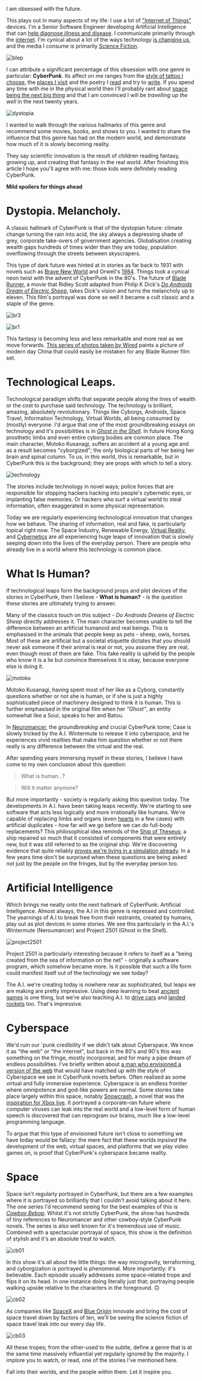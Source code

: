 I am obsessed with the future.

This plays out in many aspects of my life: I use a lot of ["Internet of Things"](https://twitter.com/phalt_/status/802552882444767232) devices. I'm a Senior Software Engineer developing Artificial Intelligence that can [help diagnose illness and disease](https://www.babylonhealth.com). I communicate primarily through the [internet](https://twitter.com/phalt_). I'm cynical about a lot of the ways technology [is changing us](https://twitter.com/phalt_/status/804649879242993664), and the media I consume is primarily [Science Fiction](https://www.goodreads.com/user/show/20223230-paul-hallett).

![blep](http://i.imgur.com/n0R5jln.gif)

I can attribute a significant percentage of this obsession with one genre in particular: **CyberPunk**. Its affect on me ranges from the [style of tattoo I choose](https://www.instagram.com/p/BOX2CoLhIgt/?taken-by=phalt_), the [places I visit](https://www.instagram.com/p/BN2F5szBa_B/) and the poetry I [read](https://www.instagram.com/p/BKIRdsFhSje/?taken-by=phalt_) and try to [write](http://phalt.co/jacked/). If you spend any time with me in the physical world then I'll probably rant about [space being the next big thing](https://www.flickr.com/photos/spacex/) and that I am convinced I will be _travelling up the well_ in the next twenty years.

![dystopia](http://i.imgur.com/IXheAug.gif)

I wanted to walk through the various hallmarks of this genre and recommend some movies, books, and shows to you. I wanted to share the influence that this genre has had on the modern world, and demonstrate how much of it is slowly becoming reality.

They say scientific innovation is the result of children reading fantasy, growing up, and creating that fantasy in the real world. After finishing this article I hope you'll agree with me: those kids were definitely reading CyberPunk.

**Mild spoilers for things ahead**

# Dystopia. Melancholy.

A classic hallmark of CyberPunk is that of the dystopian future: climate change turning the rain into acid, the sky always a depressing shade of grey, corporate take-overs of government agencies. Globalisation creating wealth gaps hundreds of times wider than they are today, population overflowing through the streets between skyscrapers.

This type of dark future was hinted at in stories as far back to 1931 with novels such as [Brave New World](https://en.wikipedia.org/wiki/Brave_New_World) and Orwell's [1984](https://en.wikipedia.org/wiki/Nineteen_Eighty-Four). Things took a cynical neon twist with the advent of CyberPunk in the 80's. The future of [Blade Runner](https://en.wikipedia.org/wiki/Blade_Runner), a movie that Ridley Scott adapted from Philip K Dick's _[Do Androids Dream of Electric Sheep]()_, takes Dick's vision and turns the melancholy up to eleven. This film's portrayal was done so well it became a cult classic and a staple of the genre.

![br3](http://i.imgur.com/xHpbwy8.gif)

![br1](http://i.imgur.com/gUdWY3g.gif)

This fantasy is becoming less and less remarkable and more real as we move forwards. [This series of photos taken by Wired](https://www.wired.com/2017/01/eerie-photos-take-chinas-neon-lit-alleyways/) paints a picture of modern day China that could easily be mistaken for any Blade Runner film set.

# Technological Leaps.

Technological paradigm shifts that separate people along the lines of wealth or the cost to purchase said technology. The technology is brilliant, amazing, absolutely revolutionary. Things like Cyborgs, Androids, Space Travel, Information Technology, Virtual Worlds, all being consumed by (mostly) everyone. I'd argue that one of the most groundbreaking essays on technology and it's possibilities is in *[Ghost in the Shell](https://en.wikipedia.org/wiki/Ghost_in_the_Shell)*. In future Hong Kong prosthetic limbs and even entire cyborg bodies are common place. The main character, Motoko Kusanagi, suffers an accident at a young age and as a result becomes "cyborgized"; the only biological parts of her being her brain and spinal column. To us, in this world, this is remarkable, but in CyberPunk this is the background; they are props with which to tell a story.


![technology](http://i.imgur.com/SHd1yBy.gif)

The stories include technology in novel ways; police forces that are responsible for stopping hackers hacking into people's cybernetic eyes, or implanting false memories. Or hackers who surf a virtual world to steal information, often exaggerated in some physical representation.

Today we are regularly experiencing technological innovation that changes how we behave. The sharing of information, real and fake, is particularly topical right now. The Space Industry, Renewable Energy, [Virtual Reality](https://en.wikipedia.org/wiki/HTC_Vive), and [Cybernetics](https://en.wikipedia.org/wiki/Open_Bionics) are all experiencing huge leaps of innovation that is slowly seeping down into the lives of the everyday person. There are people who already live in a world where this technology is common place.

# What Is Human?

If technological leaps form the background props and plot devices of the stories in CyberPunk, then I believe - **What is human?** - is the question these stories are ultimately trying to answer.

Many of the classics touch on this subject - _Do Androids Dreams of Electric Sheep_ directly addresses it. The main character becomes unable to tell the difference between an artificial humanoid and real beings. This is emphasised in the animals that people keep as pets - sheep, owls, horses. Most of these are artificial but a societal etiquette dictates that you should never ask someone if their animal is real or not, you assume they are real, even though most of them are fake. This fake reality is upheld by the people who know it is a lie but convince themselves it is okay, because everyone else is doing it.

![motoko](http://i.imgur.com/J5GKgBY.gif)

Motoko Kusanagi, having spent most of her like as a Cyborg, constantly questions whether or not she is human, or if she is just a highly sophisticated piece of machinery designed to think it is human. This is further emphasised in the original film when her _"Ghost"_, an entity somewhat like a Soul, speaks to her and Batou.

In [Neuromancer](https://en.wikipedia.org/wiki/Neuromancer), the _groundbreaking_ and crucial CyberPunk tome; Case is slowly tricked by the A.I. Wintermute to release it into cyberspace, and he experiences vivid realities that make him question whether or not there really is any difference between the virtual and the real.

After spending years immersing myself in these stories, I believe I have come to my own conclusion about this question:

> What is human...?

> Will it matter anymore?

But more importantly - society is regularly asking this question today. The developments in A.I. have been taking leaps recently. We're starting to see software that acts less logically and more irrationally like humans. We're capable of replacing limbs and organs (even [hearts](http://www.huffingtonpost.com/2012/10/02/jakub-halik-czech-man-lived-without-heart-artificial-heart-six-months_n_1932880.html) in a few cases) with artificial duplicates - how far will we go before we can do full-body replacements? This philosophical idea reminds of the [Ship of Theseus](https://en.wikipedia.org/wiki/Ship_of_Theseus); a ship repaired so much that it consisted of components that were entirely new, but it was still referred to as the original ship. We're discovering evidence that quite reliably [proves we're living in a simulation already](https://en.wikipedia.org/wiki/Simulation_hypothesis). In a few years time don't be surprised when these questions are being asked not just by the people on the fringes, but by the everyday person too.

# Artificial Intelligence

Which brings me neatly onto the next hallmark of CyberPunk: Artificial Intelligence. Almost always, the A.I in this genre is repressed and controlled. The yearnings of A.I to break free from their restraints, created by humans, play out as plot devices in some stories. We see this particularly in the A.I.'s Wintermute (Neroumancer) and Project 2501 (Ghost in the Shell).

![project2501](http://i.imgur.com/sBezVLc.jpg)

Project 2501 is particularly interesting because it refers to itself as a "being created from the sea of information on the net" - originally a software program, which somehow became more. Is it possible that such a life form could manifest itself out of the technology we see today?

The A.I. we're creating today is nowhere near as sophisticated, but leaps we are making are pretty impressive. Using deep learning to beat [ancient games](https://en.wikipedia.org/wiki/AlphaGo) is one thing, but we're also teaching A.I. to [drive cars](https://en.wikipedia.org/wiki/Tesla_Autopilot) and [landed rockets](https://en.wikipedia.org/wiki/Falcon_9_first-stage_landing_tests) too. That's impressive.


# Cyberspace

We'd ruin our \`punk credibility if we didn't talk about Cyberspace. We know it as "the web" or "the internet", but back in the 80's and 90's this was something on the fringe, mostly incorporeal, and for many a pipe dream of endless possibilities. I've briefly written about [a man who envisioned a version of the web](http://www.phalt.co/what-is-hateoas/) that would have matched up with the style of Cyberspace we see in CyberPunk novels before. Often realised as some virtual and fully immersive experience. Cyberspace is an endless frontier where omnipotence and god-like powers are normal. Some stories take place largely within this space, notably [Snowcrash](https://en.wikipedia.org/wiki/Snow_Crash), a novel that was the [inspiration for Xbox live](https://en.wikipedia.org/wiki/Snow_Crash#Influence_on_the_World_Wide_Web_and_computing). It portrayed a corporate-ran future where computer viruses can leak into the real world and a low-level form of human speech is discovered that can reprogram our brains, much like a low-level programming language.

To argue that this type of envisioned future isn't close to something we have today would be fallacy: the mere fact that these worlds _inpsired_ the development of the web, virtual spaces, and platforms that we play video games on, is proof that CyberPunk's cyberspace became reality.

# Space

Space isn't regularly portrayed in CyberPunk, but there are a few examples where it is portrayed so brilliantly that I couldn't avoid talking about it here. The one series I'd recommend seeing for the best examples of this is _[Cowboy Bebop](https://en.wikipedia.org/wiki/Cowboy_Bebop)_. Whilst it's not strictly CyberPunk, the show has hundreds of tiny references to Neuromancer and other cowboy-style CyberPunk novels. The series is also well known for it's tremendous use of music. Combined with a spectacular portrayal of space, this show is the definition of stylish and it's an absolute treat to watch.

![cb01](http://i.imgur.com/mmR9v9c.gif)

In this show it's all about the little things: the way microgravity, terraforming, and cyborgization is portrayed is phenomenal. More importantly: it's believable. Each episode usually addresses some space-related trope and flips it on its head. In one instance doing literally just that; portraying people walking upside relative to the characters in the foreground. 🙃

![cb02](http://i.imgur.com/qeywOYO.gif)

As companies like [SpaceX](https://spacex.com) and [Blue Origin](https://www.blueorigin.com) innovate and bring the cost of space travel down by factors of ten, we'll be seeing the science fiction of space travel leak into our every day life.

![cb03](http://i.imgur.com/dMdKzrR.gif)


All these tropes; from the other-used to the subtle, define a genre that is at the same time massively influential yet regularly ignored by the majority. I implore you to watch, or read, one of the stories I've mentioned here.

Fall into their worlds, and the people within them. Let it inspire you.
